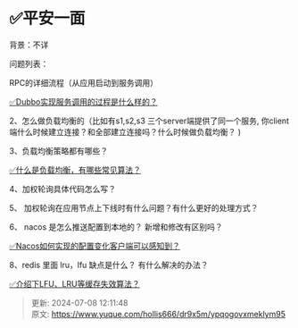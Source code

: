 # ✅平安一面

背景：不详



问题列表：

RPC的详细流程（从应用启动到服务调用）



[✅Dubbo实现服务调用的过程是什么样的？](https://www.yuque.com/hollis666/dr9x5m/io1pkwin43mkwaup)



2、怎么做负载均衡的（比如有s1,s2,s3 三个server端提供了同一个服务, 你client端什么时候建立连接？和全部建立连接吗？什么时候做负载均衡？ )

3、负载均衡策略都有哪些？

[✅什么是负载均衡，有哪些常见算法？](https://www.yuque.com/hollis666/dr9x5m/dw07di)



4、加权轮询具体代码怎么写？

5、 加权轮询在应用节点上下线时有什么问题？有什么更好的处理方式？

6、 nacos 是怎么推送配置到本地的？ 新增和修改有区别吗？

[✅Nacos如何实现的配置变化客户端可以感知到？](https://www.yuque.com/hollis666/dr9x5m/icbk1rndq13ku07o)

8、redis 里面 lru，lfu 缺点是什么？ 有什么解决的办法？

[✅介绍下LFU、LRU等缓存失效算法？](https://www.yuque.com/hollis666/dr9x5m/gl3fivks74z4d10e)



> 更新: 2024-07-08 12:11:48  
> 原文: <https://www.yuque.com/hollis666/dr9x5m/ypqogovxmeklym95>